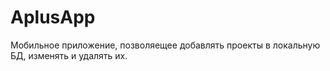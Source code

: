 # AplusApp
Мобильное приложение, позволяещее добавлять проекты в локальную БД, изменять и удалять их.
